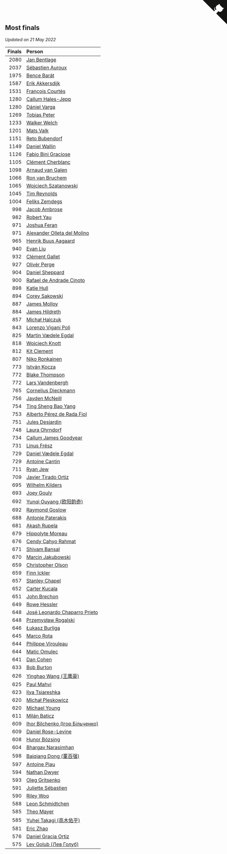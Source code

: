 ## Most finals

*Updated on 21 May 2022*

| Finals | Person |
| ---: | :--- |
| 2080 | [Jan Bentlage](https://www.worldcubeassociation.org/persons/2010BENT01) |
| 2037 | [Sébastien Auroux](https://www.worldcubeassociation.org/persons/2008AURO01) |
| 1975 | [Bence Barát](https://www.worldcubeassociation.org/persons/2008BARA01) |
| 1587 | [Erik Akkersdijk](https://www.worldcubeassociation.org/persons/2005AKKE01) |
| 1531 | [François Courtès](https://www.worldcubeassociation.org/persons/2008COUR01) |
| 1280 | [Callum Hales-Jepp](https://www.worldcubeassociation.org/persons/2012HALE01) |
| 1280 | [Dániel Varga](https://www.worldcubeassociation.org/persons/2008VARG01) |
| 1269 | [Tobias Peter](https://www.worldcubeassociation.org/persons/2014PETE03) |
| 1233 | [Walker Welch](https://www.worldcubeassociation.org/persons/2011WELC01) |
| 1201 | [Mats Valk](https://www.worldcubeassociation.org/persons/2007VALK01) |
| 1151 | [Reto Bubendorf](https://www.worldcubeassociation.org/persons/2012BUBE01) |
| 1149 | [Daniel Wallin](https://www.worldcubeassociation.org/persons/2013WALL03) |
| 1126 | [Fabio Bini Graciose](https://www.worldcubeassociation.org/persons/2010GRAC02) |
| 1105 | [Clément Cherblanc](https://www.worldcubeassociation.org/persons/2014CHER05) |
| 1098 | [Arnaud van Galen](https://www.worldcubeassociation.org/persons/2006GALE01) |
| 1066 | [Ron van Bruchem](https://www.worldcubeassociation.org/persons/2003BRUC01) |
| 1065 | [Wojciech Szatanowski](https://www.worldcubeassociation.org/persons/2011SZAT01) |
| 1045 | [Tim Reynolds](https://www.worldcubeassociation.org/persons/2005REYN01) |
| 1004 | [Feliks Zemdegs](https://www.worldcubeassociation.org/persons/2009ZEMD01) |
| 998 | [Jacob Ambrose](https://www.worldcubeassociation.org/persons/2010AMBR01) |
| 982 | [Robert Yau](https://www.worldcubeassociation.org/persons/2009YAUR01) |
| 971 | [Joshua Feran](https://www.worldcubeassociation.org/persons/2011FERA01) |
| 971 | [Alexander Olleta del Molino](https://www.worldcubeassociation.org/persons/2008OLLE01) |
| 965 | [Henrik Buus Aagaard](https://www.worldcubeassociation.org/persons/2006BUUS01) |
| 940 | [Evan Liu](https://www.worldcubeassociation.org/persons/2009LIUE01) |
| 932 | [Clément Gallet](https://www.worldcubeassociation.org/persons/2004GALL02) |
| 927 | [Olivér Perge](https://www.worldcubeassociation.org/persons/2007PERG01) |
| 904 | [Daniel Sheppard](https://www.worldcubeassociation.org/persons/2009SHEP01) |
| 900 | [Rafael de Andrade Cinoto](https://www.worldcubeassociation.org/persons/2007CINO01) |
| 898 | [Katie Hull](https://www.worldcubeassociation.org/persons/2010HULL01) |
| 894 | [Corey Sakowski](https://www.worldcubeassociation.org/persons/2011SAKO01) |
| 887 | [James Molloy](https://www.worldcubeassociation.org/persons/2011MOLL01) |
| 884 | [James Hildreth](https://www.worldcubeassociation.org/persons/2009HILD01) |
| 857 | [Michał Halczuk](https://www.worldcubeassociation.org/persons/2006HALC01) |
| 843 | [Lorenzo Vigani Poli](https://www.worldcubeassociation.org/persons/2007POLI01) |
| 825 | [Martin Vædele Egdal](https://www.worldcubeassociation.org/persons/2013EGDA02) |
| 818 | [Wojciech Knott](https://www.worldcubeassociation.org/persons/2011KNOT01) |
| 812 | [Kit Clement](https://www.worldcubeassociation.org/persons/2008CLEM01) |
| 807 | [Niko Ronkainen](https://www.worldcubeassociation.org/persons/2010RONK01) |
| 773 | [István Kocza](https://www.worldcubeassociation.org/persons/2005KOCZ01) |
| 772 | [Blake Thompson](https://www.worldcubeassociation.org/persons/2010THOM03) |
| 772 | [Lars Vandenbergh](https://www.worldcubeassociation.org/persons/2003VAND01) |
| 765 | [Cornelius Dieckmann](https://www.worldcubeassociation.org/persons/2009DIEC01) |
| 756 | [Jayden McNeill](https://www.worldcubeassociation.org/persons/2012MCNE01) |
| 754 | [Ting Sheng Bao Yang](https://www.worldcubeassociation.org/persons/2008BAOY01) |
| 753 | [Alberto Pérez de Rada Fiol](https://www.worldcubeassociation.org/persons/2011FIOL01) |
| 751 | [Jules Desjardin](https://www.worldcubeassociation.org/persons/2010DESJ01) |
| 748 | [Laura Ohrndorf](https://www.worldcubeassociation.org/persons/2009OHRN01) |
| 734 | [Callum James Goodyear](https://www.worldcubeassociation.org/persons/2012GOOD02) |
| 731 | [Linus Frész](https://www.worldcubeassociation.org/persons/2011FRES01) |
| 729 | [Daniel Vædele Egdal](https://www.worldcubeassociation.org/persons/2013EGDA01) |
| 729 | [Antoine Cantin](https://www.worldcubeassociation.org/persons/2010CANT02) |
| 711 | [Ryan Jew](https://www.worldcubeassociation.org/persons/2008JEWR01) |
| 709 | [Javier Tirado Ortiz](https://www.worldcubeassociation.org/persons/2009TIRA01) |
| 695 | [Wilhelm Kilders](https://www.worldcubeassociation.org/persons/2010KILD02) |
| 693 | [Joey Gouly](https://www.worldcubeassociation.org/persons/2007GOUL01) |
| 692 | [Yunqi Ouyang (欧阳韵奇)](https://www.worldcubeassociation.org/persons/2007YUNQ01) |
| 692 | [Raymond Goslow](https://www.worldcubeassociation.org/persons/2014GOSL01) |
| 688 | [Antonie Paterakis](https://www.worldcubeassociation.org/persons/2012PATE01) |
| 681 | [Akash Rupela](https://www.worldcubeassociation.org/persons/2012RUPE01) |
| 679 | [Hippolyte Moreau](https://www.worldcubeassociation.org/persons/2008MORE02) |
| 676 | [Cendy Cahyo Rahmat](https://www.worldcubeassociation.org/persons/2010RAHM02) |
| 671 | [Shivam Bansal](https://www.worldcubeassociation.org/persons/2011BANS02) |
| 670 | [Marcin Jakubowski](https://www.worldcubeassociation.org/persons/2007JAKU01) |
| 659 | [Christopher Olson](https://www.worldcubeassociation.org/persons/2009OLSO01) |
| 659 | [Finn Ickler](https://www.worldcubeassociation.org/persons/2012ICKL01) |
| 657 | [Stanley Chapel](https://www.worldcubeassociation.org/persons/2016CHAP04) |
| 652 | [Carter Kucala](https://www.worldcubeassociation.org/persons/2015KUCA01) |
| 651 | [John Brechon](https://www.worldcubeassociation.org/persons/2010BREC01) |
| 649 | [Rowe Hessler](https://www.worldcubeassociation.org/persons/2007HESS01) |
| 648 | [José Leonardo Chaparro Prieto](https://www.worldcubeassociation.org/persons/2011CHAP01) |
| 648 | [Przemysław Rogalski](https://www.worldcubeassociation.org/persons/2013ROGA02) |
| 646 | [Łukasz Burliga](https://www.worldcubeassociation.org/persons/2013BURL01) |
| 645 | [Marco Rota](https://www.worldcubeassociation.org/persons/2009ROTA01) |
| 644 | [Philippe Virouleau](https://www.worldcubeassociation.org/persons/2008VIRO01) |
| 644 | [Matic Omulec](https://www.worldcubeassociation.org/persons/2010OMUL02) |
| 641 | [Dan Cohen](https://www.worldcubeassociation.org/persons/2007COHE01) |
| 633 | [Bob Burton](https://www.worldcubeassociation.org/persons/2003BURT01) |
| 626 | [Yinghao Wang (王鹰豪)](https://www.worldcubeassociation.org/persons/2010WANG07) |
| 625 | [Paul Mahvi](https://www.worldcubeassociation.org/persons/2012MAHV01) |
| 623 | [Ilya Tsiareshka](https://www.worldcubeassociation.org/persons/2012TERE01) |
| 620 | [Michał Pleskowicz](https://www.worldcubeassociation.org/persons/2009PLES01) |
| 620 | [Michael Young](https://www.worldcubeassociation.org/persons/2008YOUN02) |
| 611 | [Milán Baticz](https://www.worldcubeassociation.org/persons/2005BATI01) |
| 609 | [Ihor Bilchenko (Ігор Більченко)](https://www.worldcubeassociation.org/persons/2011BILC01) |
| 609 | [Daniel Rose-Levine](https://www.worldcubeassociation.org/persons/2015ROSE01) |
| 608 | [Hunor Bózsing](https://www.worldcubeassociation.org/persons/2009BOZS01) |
| 604 | [Bhargav Narasimhan](https://www.worldcubeassociation.org/persons/2011NARA02) |
| 598 | [Baiqiang Dong (董百强)](https://www.worldcubeassociation.org/persons/2008DONG06) |
| 597 | [Antoine Piau](https://www.worldcubeassociation.org/persons/2008PIAU01) |
| 594 | [Nathan Dwyer](https://www.worldcubeassociation.org/persons/2011DWYE02) |
| 593 | [Oleg Gritsenko](https://www.worldcubeassociation.org/persons/2011GRIT01) |
| 591 | [Juliette Sébastien](https://www.worldcubeassociation.org/persons/2014SEBA01) |
| 590 | [Riley Woo](https://www.worldcubeassociation.org/persons/2007WOOR01) |
| 588 | [Leon Schmidtchen](https://www.worldcubeassociation.org/persons/2010SCHM01) |
| 585 | [Theo Mayer](https://www.worldcubeassociation.org/persons/2012MAYE01) |
| 585 | [Yuhei Takagi (高木佑平)](https://www.worldcubeassociation.org/persons/2008TAKA01) |
| 581 | [Eric Zhao](https://www.worldcubeassociation.org/persons/2010ZHAO19) |
| 576 | [Daniel Gracia Ortiz](https://www.worldcubeassociation.org/persons/2009ORTI01) |
| 575 | [Lev Golub (Лев Голуб)](https://www.worldcubeassociation.org/persons/2014HOLU01) |


<a href="https://github.com/jonatanklosko/wca_statistics" class="github-corner" aria-label="View source on Github"><svg width="80" height="80" viewBox="0 0 250 250" style="fill:#151513; color:#fff; position: absolute; top: 0; border: 0; right: 0;" aria-hidden="true"><path d="M0,0 L115,115 L130,115 L142,142 L250,250 L250,0 Z"></path><path d="M128.3,109.0 C113.8,99.7 119.0,89.6 119.0,89.6 C122.0,82.7 120.5,78.6 120.5,78.6 C119.2,72.0 123.4,76.3 123.4,76.3 C127.3,80.9 125.5,87.3 125.5,87.3 C122.9,97.6 130.6,101.9 134.4,103.2" fill="currentColor" style="transform-origin: 130px 106px;" class="octo-arm"></path><path d="M115.0,115.0 C114.9,115.1 118.7,116.5 119.8,115.4 L133.7,101.6 C136.9,99.2 139.9,98.4 142.2,98.6 C133.8,88.0 127.5,74.4 143.8,58.0 C148.5,53.4 154.0,51.2 159.7,51.0 C160.3,49.4 163.2,43.6 171.4,40.1 C171.4,40.1 176.1,42.5 178.8,56.2 C183.1,58.6 187.2,61.8 190.9,65.4 C194.5,69.0 197.7,73.2 200.1,77.6 C213.8,80.2 216.3,84.9 216.3,84.9 C212.7,93.1 206.9,96.0 205.4,96.6 C205.1,102.4 203.0,107.8 198.3,112.5 C181.9,128.9 168.3,122.5 157.7,114.1 C157.9,116.9 156.7,120.9 152.7,124.9 L141.0,136.5 C139.8,137.7 141.6,141.9 141.8,141.8 Z" fill="currentColor" class="octo-body"></path></svg></a><style>.github-corner:hover .octo-arm{animation:octocat-wave 560ms ease-in-out}@keyframes octocat-wave{0%,100%{transform:rotate(0)}20%,60%{transform:rotate(-25deg)}40%,80%{transform:rotate(10deg)}}@media (max-width:500px){.github-corner:hover .octo-arm{animation:none}.github-corner .octo-arm{animation:octocat-wave 560ms ease-in-out}}</style>
